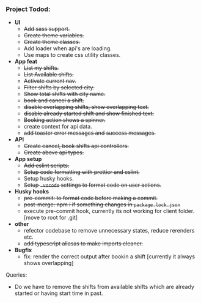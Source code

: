 ### Project Todod:
- **UI**
    - ~~Add sass support.~~
    - ~~Create theme variables.~~
    - ~~Create theme classes.~~
    - Add loader when api's are loading.
    - Use maps to create css utility classes.
- **App feat**
    - ~~List my shifts.~~
    - ~~List Available shifts.~~
    - ~~Activate current nav.~~
    - ~~Filter shifts by selected city.~~
    - ~~Show total shifts with city name.~~
    - ~~book and cancel a shift.~~
    - ~~disable overlapping shifts, show overlapping text.~~
    - ~~disable already started shift and show finished text.~~
    - ~~Booking action shows a spinner.~~
    - create context for api data.
    - ~~add toaster error messages and success messages.~~
- **API**
    - ~~Create cancel, book shifts api controllers.~~
    - ~~Create above api types.~~
- **App setup**
    - ~~Add eslint scripts.~~
    - ~~Setup code formatting with prettier and eslint.~~
    - Setup husky hooks.
    - ~~Setup `.vscode` settings to format code on user actions.~~
- **Husky hooks**
    - ~~pre-commit: to format code before making a commit.~~
    - ~~post-merge: npm i if something changes in `package.lock.json`~~ 
    - execute pre-commit hook, currently its not working for client folder. [move to root for .git]
- **other**
    - refector codebase to remove unnecessary states, reduce rerenders etc.
    - ~~add typescript aliasas to make imports cleaner.~~
- **Bugfix**
    - fix: render the correct output after bookin a shift [currently it always shows overlapping]


Queries: 
- Do we have to remove the shifts from available shifts which are already started or having start time in past.


